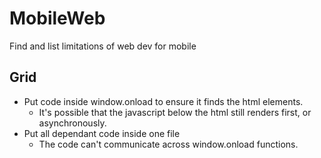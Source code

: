 # MobileWeb
Find and list limitations of web dev for mobile


## Grid
+ Put code inside window.onload to ensure it finds the html elements.
  + It's possible that the javascript below the html still renders first, or asynchronously.
+ Put all dependant code inside one file
  + The code can't communicate across window.onload functions.
